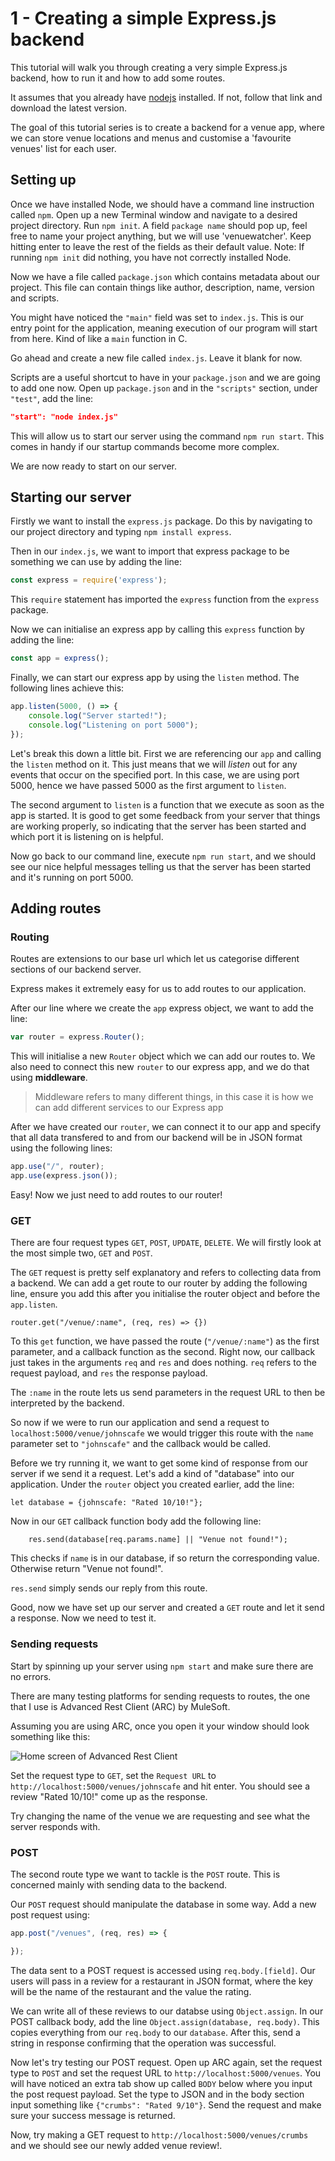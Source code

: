 # 1 - Creating a simple Express.js backend
This tutorial will walk you through creating a very simple Express.js backend, how to run it and how to add some routes.

It assumes that you already have [nodejs](https://nodejs.org/en/) installed. If not, follow that link and download the latest version.

The goal of this tutorial series is to create a backend for a venue app, where we can store venue locations and menus and customise a 'favourite venues' list for each user.

## Setting up
Once we have installed Node, we should have a command line instruction called `npm`. Open up a new Terminal window and navigate to a desired project directory. Run `npm init`. A field `package name` should pop up, feel free to name your project anything, but we will use 'venuewatcher'. Keep hitting enter to leave the rest of the fields as their default value. Note: If running `npm init` did nothing, you have not correctly installed Node.

Now we have a file called `package.json` which contains metadata about our project. This file can contain things like author, description, name, version and scripts.

You might have noticed the `"main"` field was set to `index.js`. This is our entry point for the application, meaning execution of our program will start from here. Kind of like a `main` function in C.

Go ahead and create a new file called `index.js`. Leave it blank for now.

Scripts are a useful shortcut to have in your `package.json` and we are going to add one now. Open up `package.json` and in the `"scripts"` section, under `"test"`, add the line:

```json
"start": "node index.js"
```

This will allow us to start our server using the command `npm run start`. This comes in handy if our startup commands become more complex.

We are now ready to start on our server.

## Starting our server
Firstly we want to install the `express.js` package. Do this by navigating to our project directory and typing `npm install express`.

Then in our `index.js`, we want to import that express package to be something we can use by adding the line:

```javascript
const express = require('express');
```

This `require` statement has imported the `express` function from the `express` package.

Now we can initialise an express app by calling this `express` function by adding the line:


```javascript
const app = express();
```

Finally, we can start our express app by using the `listen` method. The following lines achieve this:

```javascript
app.listen(5000, () => {
    console.log("Server started!");
    console.log("Listening on port 5000");
});
```

Let's break this down a little bit. First we are referencing our `app` and calling the `listen` method on it. This just means that we will *listen* out for any events that occur on the specified port. In this case, we are using port 5000, hence we have passed 5000 as the first argument to `listen`.

The second argument to `listen` is a function that we execute as soon as the app is started. It is good to get some feedback from your server that things are working properly, so indicating that the server has been started and which port it is listening on is helpful.

Now go back to our command line, execute `npm run start`, and we should see our nice helpful messages telling us that the server has been started and it's running on port 5000.

## Adding routes
### Routing
Routes are extensions to our base url which let us categorise different sections of our backend server.

Express makes it extremely easy for us to add routes to our application.

After our line where we create the `app` express object, we want to add the line:
```javascript
var router = express.Router();
```

This will initialise a new `Router` object which we can add our routes to. We also need to connect this new `router` to our express app, and we do that using **middleware**.

> Middleware refers to many different things, in this case it is how we can add different services to our Express app

After we have created our `router`, we can connect it to our app and specify that all data transfered to and from our backend will be in JSON format using the following lines:

```javascript
app.use("/", router);
app.use(express.json());
```

Easy! Now we just need to add routes to our router!

### GET
There are four request types `GET`, `POST`, `UPDATE`, `DELETE`. We will firstly look at the most simple two, `GET` and `POST`.

The `GET` request is pretty self explanatory and refers to collecting data from a backend. We can add a get route to our router by adding the following line, ensure you add this after you initialise the router object and before the `app.listen`.

```
router.get("/venue/:name", (req, res) => {})
```

To this `get` function, we have passed the route (`"/venue/:name"`) as the first parameter, and a callback function as the second. Right now, our callback just takes in the arguments `req` and `res` and does nothing. `req` refers to the request payload, and `res` the response payload.

The `:name` in the route lets us send parameters in the request URL to then be interpreted by the backend.

So now if we were to run our application and send a request to `localhost:5000/venue/johnscafe` we would trigger this route with the `name` parameter set to `"johnscafe"` and the callback would be called.

Before we try running it, we want to get some kind of response from our server if we send it a request. Let's add a kind of "database" into our application. Under the `router` object you created earlier, add the line:
```
let database = {johnscafe: "Rated 10/10!"};
```

Now in our `GET` callback function body add the following line:

```
    res.send(database[req.params.name] || "Venue not found!");
```

This checks if `name` is in our database, if so return the corresponding value. Otherwise return "Venue not found!".

`res.send` simply sends our reply from this route.

Good, now we have set up our server and created a `GET` route and let it send a response. Now we need to test it.

### Sending requests
Start by spinning up your server using `npm start` and make sure there are no errors.

There are many testing platforms for sending requests to routes, the one that I use is Advanced Rest Client (ARC) by MuleSoft.

Assuming you are using ARC, once you open it your window should look something like this:

![Home screen of Advanced Rest Client](https://i.imgur.com/T4JArjX.png)

Set the request type to `GET`, set the `Request URL` to `http://localhost:5000/venues/johnscafe` and hit enter. You should see a review "Rated 10/10!"  come up as the response.

Try changing the name of the venue we are requesting and see what the server responds with.

### POST
The second route type we want to tackle is the `POST` route. This is concerned mainly with sending data to the backend.

Our `POST` request should manipulate the database in some way. Add a new post request using:

```javascript
app.post("/venues", (req, res) => {

});
```

The data sent to a POST request is accessed using `req.body.[field]`. Our users will pass in a review for a restaurant in JSON format, where the key will be the name of the restaurant and the value the rating.

We can write all of these reviews to our databse using `Object.assign`. In our POST callback body, add the line `Object.assign(database, req.body)`. This copies everything from our `req.body` to our `database`. After this, send a string in response confirming that the operation was successful.

Now let's try testing our POST request. Open up ARC again, set the request type to `POST` and set the request URL to `http://localhost:5000/venues`. You will have noticed an extra tab show up called `BODY` below where you input the post request payload. Set the type to JSON and in the body section input something like `{"crumbs": "Rated 9/10"}`. Send the request and make sure your success message is returned.

Now, try making a GET request to `http://localhost:5000/venues/crumbs` and we should see our newly added venue review!. 
